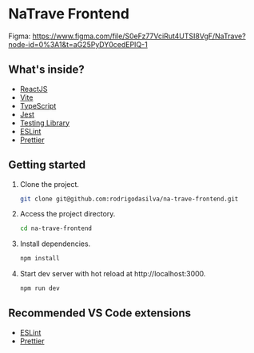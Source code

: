 # NaTrave Frontend

Figma: https://www.figma.com/file/S0eFz77VciRut4UTSI8VgF/NaTrave?node-id=0%3A1&t=aG25PyDY0cedEPIQ-1

## What's inside?

- [ReactJS](https://reactjs.org)
- [Vite](https://vitejs.dev)
- [TypeScript](https://www.typescriptlang.org)
- [Jest](https://jestjs.io)
- [Testing Library](https://testing-library.com)
- [ESLint](https://eslint.org)
- [Prettier](https://prettier.io)

## Getting started

1. Clone the project.

   ```bash
   git clone git@github.com:rodrigodasilva/na-trave-frontend.git
   ```

2. Access the project directory.

   ```bash
   cd na-trave-frontend
   ```   

3. Install dependencies.

   ```bash
   npm install
   ```

6. Start dev server with hot reload at http://localhost:3000.
   ```bash
   npm run dev
   ```

## Recommended VS Code extensions

- [ESLint](https://marketplace.visualstudio.com/items?itemName=dbaeumer.vscode-eslint)
- [Prettier](https://marketplace.visualstudio.com/items?itemName=esbenp.prettier-vscode)


